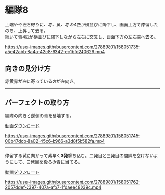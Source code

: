 # 編隊8  
上端やや左右寄りに、赤、黄、赤の4匹が横並びに降下し、画面上方で停留したのち、上昇して去る。  
続いて青4匹が横並びに降下しながら左右に交叉し、画面下方の左右端へ去る。

https://user-images.githubusercontent.com/27889801/158051735-a5e42abb-8a4a-42c8-9342-ec1bfd240629.mp4

## 向きの見分け方   
赤黄赤が左に寄っているのが左向き。
___  
## パーフェクトの取り方  
編隊の向きと逆側の青を破壊する。
  
[動画ダウンロード](media/H264/form8perB.mp4?raw=true)

https://user-images.githubusercontent.com/27889801/158051745-00b47dcb-8a02-45c6-b966-a3d8f5b582fa.mp4

___
停留する黄に向かって素早く**3発**撃ち込む。二発目と三発目の間隔を空けないようにして、三発目を後ろの青に当てる。

[動画ダウンロード](media/H264/form8perY.mp4?raw=true)

https://user-images.githubusercontent.com/27889801/158051762-2057ddef-2397-407a-afb7-1fdaee48039c.mp4
